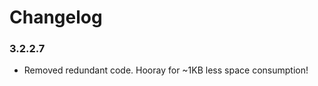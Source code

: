 Changelog
====================================

### 3.2.2.7

- Removed redundant code. Hooray for ~1KB less space consumption!